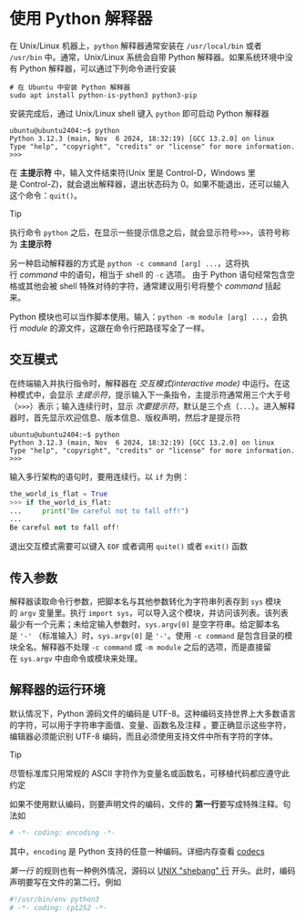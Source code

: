 # 使用 Python 解释器

在 Unix/Linux 机器上，`python` 解释器通常安装在 `/usr/local/bin` 或者 `/usr/bin` 中。通常，Unix/Linux 系统会自带 Python 解释器。如果系统环境中没有 Python 解释器，可以通过下列命令进行安装

```shell
# 在 Ubuntu 中安装 Python 解释器
sudo apt install python-is-python3 python3-pip
```

安装完成后，通过 Unix/Linux shell 键入 `python` 即可启动 Python 解释器

```shell
ubuntu@ubuntu2404:~$ python
Python 3.12.3 (main, Nov  6 2024, 18:32:19) [GCC 13.2.0] on linux
Type "help", "copyright", "credits" or "license" for more information.
>>> 
```

在 **主提示符** 中，输入文件结束符(Unix 里是 Control-D，Windows 里是 Control-Z)，就会退出解释器，退出状态码为 $0$。如果不能退出，还可以输入这个命令：`quit()`。

> [!tip] 
> 
> 执行命令 `python` 之后，在显示一些提示信息之后，就会显示符号`>>>`，该符号称为 **主提示符**
> 

另一种启动解释器的方式是 `python -c command [arg] ...`，这将执行 _command_ 中的语句，相当于 shell 的 `-c` 选项。 由于 Python 语句经常包含空格或其他会被 shell 特殊对待的字符，通常建议用引号将整个 _command_ 括起来。

Python 模块也可以当作脚本使用。输入：`python -m module [arg] ...`，会执行 _module_ 的源文件，这跟在命令行把路径写全了一样。

## 交互模式

在终端输入并执行指令时，解释器在 _交互模式(interactive mode)_ 中运行。在这种模式中，会显示 _主提示符_，提示输入下一条指令，主提示符通常用三个大于号（`>>>`）表示；输入连续行时，显示 _次要提示符_，默认是三个点（`...`）。进入解释器时，首先显示欢迎信息、版本信息、版权声明，然后才是提示符

```shell
ubuntu@ubuntu2404:~$ python
Python 3.12.3 (main, Nov  6 2024, 18:32:19) [GCC 13.2.0] on linux
Type "help", "copyright", "credits" or "license" for more information.
>>> 
```

输入多行架构的语句时，要用连续行。以 `if` 为例：

```python
the_world_is_flat = True
>>> if the_world_is_flat:
...     print("Be careful not to fall off!")
...
Be careful not to fall off!
```

退出交互模式需要可以键入 `EOF` 或者调用 `quite()` 或者 `exit()` 函数

## 传入参数

解释器读取命令行参数，把脚本名与其他参数转化为字符串列表存到 `sys` 模块的 `argv` 变量里。执行 `import sys`，可以导入这个模块，并访问该列表。该列表最少有一个元素；未给定输入参数时，`sys.argv[0]` 是空字符串。给定脚本名是 `'-'` （标准输入）时，`sys.argv[0]` 是 `'-'`。使用 `-c command` 是包含目录的模块全名。解释器不处理 `-c command` 或 `-m module` 之后的选项，而是直接留在 `sys.argv` 中由命令或模块来处理。

## 解释器的运行环境

默认情况下，Python 源码文件的编码是 UTF-8。这种编码支持世界上大多数语言的字符，可以用于字符串字面值、变量、函数名及注释 。要正确显示这些字符，编辑器必须能识别 UTF-8 编码，而且必须使用支持文件中所有字符的字体。

> [!tip] 
> 
> 尽管标准库只用常规的 ASCII 字符作为变量名或函数名，可移植代码都应遵守此约定
> 

如果不使用默认编码，则要声明文件的编码，文件的 **第一行**要写成特殊注释。句法如

```python
# -*- coding: encoding -*-
```

其中，`encoding` 是 Python 支持的任意一种编码。详细内存查看 [codecs](https://docs.python.org/zh-cn/3.13/library/codecs.html#module-codecs)

_第一行_ 的规则也有一种例外情况，源码以 [UNIX "shebang" 行](https://docs.python.org/zh-cn/3.13/tutorial/appendix.html#tut-scripts) 开头。此时，编码声明要写在文件的第二行。例如

```python
#!/usr/bin/env python3
# -*- coding: cp1252 -*-
```

